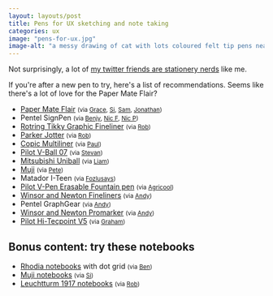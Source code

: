 ```yaml
---
layout: layouts/post
title: Pens for UX sketching and note taking
categories: ux
image: "pens-for-ux.jpg"
image-alt: "a messy drawing of cat with lots coloured felt tip pens nearby"
---
```


Not surprisingly, a lot of [my twitter friends are stationery nerds](https://twitter.com/benjystanton/status/1220305829213151235) like me.

If you're after a new pen to try, here's a list of recommendations. Seems like there's a lot of love for the Paper Mate Flair?

- [Paper Mate Flair](https://www.papermate.com/pens/felt-tip) <small>(via [Grace](https://twitter.com/graceellins), [Si](https://twitter.com/MyGuySi), [Sam](https://twitter.com/SamHallWales), [Jonathan](https://twitter.com/jopkins))</small>
- Pentel SignPen <small> 
(via [Benjy](https://twitter.com/benjystanton), [Nic F](https://twitter.com/chameleonic), [Nic P](https://twitter.com/nicprice))</small>
- [Rotring Tikky Graphic Fineliner](https://www.rotring.com/uk/fineliner-pen/154-tikky-graphic-fineliner-3501170814734.html) <small>(via [Rob](https://twitter.com/whitingx))</small>
- [Parker Jotter](https://www.parkerpen.com/en-GB/jotter) <small>(via [Rob](https://twitter.com/whitingx))</small>
- [Copic Multiliner](https://www.copic-shop.co.uk/copic-multiliner-sp-pens/) <small>(via [Paul](https://twitter.com/paulmsmith))</small>
- [Pilot V-Ball 07](https://www.pilotpen.co.uk/en/v-ball-07-medium-tip.html) <small>(via [Stevan](https://twitter.com/stevanbarry))</small>
- [Mitsubishi Uniball](https://uniball.co.uk/) <small>(via [Liam](https://twitter.com/liammcmurray))</small>
- [Muji](https://www.mujionline.eu/uk/) <small>(via [Pete](https://twitter.com/peterjobes))</small>
- Matador I-Teen <small>(via [Fozlusays](https://twitter.com/FozluSays))</small>
- [Pilot V-Pen Erasable Fountain pen](https://www.pilotpen.co.uk/en/v-pen-erasable-medium-nib.html) <small>(via [Agricool](https://twitter.com/agriculios))</small>
- [Winsor and Newton Fineliners](https://www.winsornewton.com/uk/shop/graphic-markers/fineliners) <small>(via [Andy](https://twitter.com/aw_jones))</small>
- Pentel GraphGear <small>(via [Andy](https://twitter.com/aw_jones))</small>
- [Winsor and Newton Promarker](https://www.winsornewton.com/uk/shop/graphic-markers/promarker) <small>(via [Andy](https://twitter.com/aw_jones))</small>
- [Pilot Hi-Tecpoint V5](https://www.pilotpen.co.uk/en/hi-tecpoint-v5-fine-tip.html) <small>(via [Graham](https://twitter.com/gramatter))</small>



## Bonus content: try these notebooks 
- [Rhodia notebooks](https://rhodiapads.com/) with dot grid <small>(via [Ben](https://twitter.com/wiredimage))</small>
- [Muji notebooks](https://www.muji.eu/pages/online.asp?Sec=12) <small>(via [Si](https://twitter.com/MyGuySi))</small>
- [Leuchtturm 1917 notebooks](https://www.leuchtturm1917.co.uk/notebook-medium-a5-softcover-123-numbered-pages.html) <small>(via [Rob](https://twitter.com/whitingx))</small>

